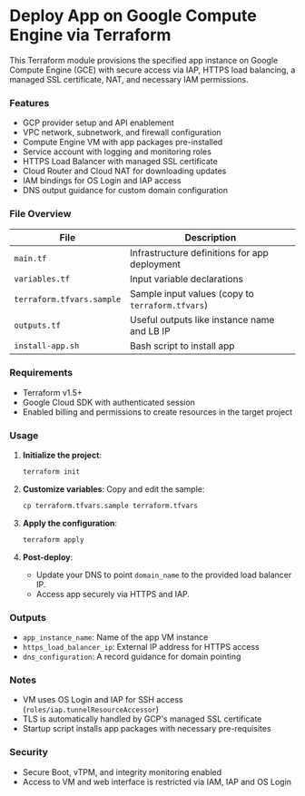 # Deploy App on Google Compute Engine via Terraform

This Terraform module provisions the specified app instance on Google Compute Engine (GCE) with secure access via IAP, HTTPS load balancing, a managed SSL certificate, NAT, and necessary IAM permissions.

### Features

* GCP provider setup and API enablement
* VPC network, subnetwork, and firewall configuration
* Compute Engine VM with app packages pre-installed
* Service account with logging and monitoring roles
* HTTPS Load Balancer with managed SSL certificate
* Cloud Router and Cloud NAT for downloading updates
* IAM bindings for OS Login and IAP access
* DNS output guidance for custom domain configuration

### File Overview

| File                      | Description                                       |
| ------------------------- | ------------------------------------------------- |
| `main.tf`                 | Infrastructure definitions for app deployment |
| `variables.tf`            | Input variable declarations                       |
| `terraform.tfvars.sample` | Sample input values (copy to `terraform.tfvars`)  |
| `outputs.tf`              | Useful outputs like instance name and LB IP       |
| `install-app.sh`          | Bash script to install app     |

### Requirements

* Terraform v1.5+
* Google Cloud SDK with authenticated session
* Enabled billing and permissions to create resources in the target project

### Usage

1. **Initialize the project**:

   ```bash
   terraform init
   ```

2. **Customize variables**: Copy and edit the sample:

   ```bash
   cp terraform.tfvars.sample terraform.tfvars
   ```

3. **Apply the configuration**:

   ```bash
   terraform apply
   ```

4. **Post-deploy**:

   * Update your DNS to point `domain_name` to the provided load balancer IP.
   * Access app securely via HTTPS and IAP.

### Outputs

* `app_instance_name`: Name of the app VM instance
* `https_load_balancer_ip`: External IP address for HTTPS access
* `dns_configuration`: A record guidance for domain pointing

### Notes

* VM uses OS Login and IAP for SSH access (`roles/iap.tunnelResourceAccessor`)
* TLS is automatically handled by GCP's managed SSL certificate
* Startup script installs app packages with necessary pre-requisites

### Security

* Secure Boot, vTPM, and integrity monitoring enabled
* Access to VM and web interface is restricted via IAM, IAP and OS Login

